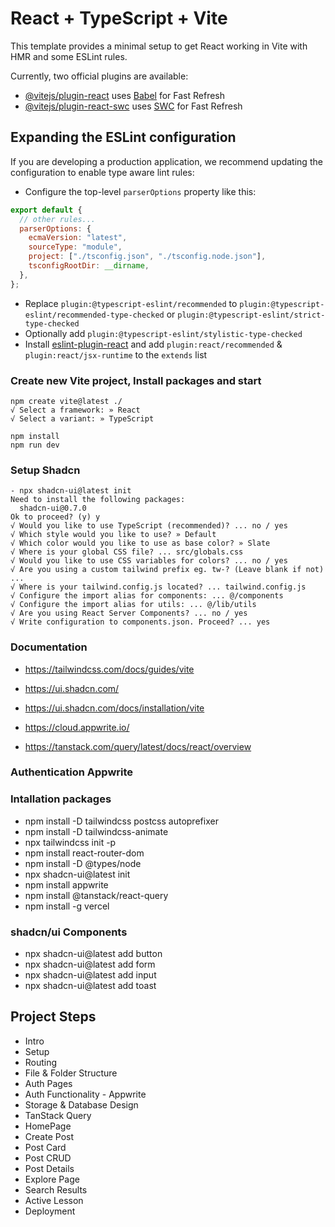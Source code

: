 # React + TypeScript + Vite

This template provides a minimal setup to get React working in Vite with HMR and some ESLint rules.

Currently, two official plugins are available:

- [@vitejs/plugin-react](https://github.com/vitejs/vite-plugin-react/blob/main/packages/plugin-react/README.md) uses [Babel](https://babeljs.io/) for Fast Refresh
- [@vitejs/plugin-react-swc](https://github.com/vitejs/vite-plugin-react-swc) uses [SWC](https://swc.rs/) for Fast Refresh

## Expanding the ESLint configuration

If you are developing a production application, we recommend updating the configuration to enable type aware lint rules:

- Configure the top-level `parserOptions` property like this:

```js
export default {
  // other rules...
  parserOptions: {
    ecmaVersion: "latest",
    sourceType: "module",
    project: ["./tsconfig.json", "./tsconfig.node.json"],
    tsconfigRootDir: __dirname,
  },
};
```

- Replace `plugin:@typescript-eslint/recommended` to `plugin:@typescript-eslint/recommended-type-checked` or `plugin:@typescript-eslint/strict-type-checked`
- Optionally add `plugin:@typescript-eslint/stylistic-type-checked`
- Install [eslint-plugin-react](https://github.com/jsx-eslint/eslint-plugin-react) and add `plugin:react/recommended` & `plugin:react/jsx-runtime` to the `extends` list

### Create new Vite project, Install packages and start

```
npm create vite@latest ./
√ Select a framework: » React
√ Select a variant: » TypeScript

npm install
npm run dev
```

### Setup Shadcn

```
- npx shadcn-ui@latest init
Need to install the following packages:
  shadcn-ui@0.7.0
Ok to proceed? (y) y
√ Would you like to use TypeScript (recommended)? ... no / yes
√ Which style would you like to use? » Default
√ Which color would you like to use as base color? » Slate
√ Where is your global CSS file? ... src/globals.css
√ Would you like to use CSS variables for colors? ... no / yes
√ Are you using a custom tailwind prefix eg. tw-? (Leave blank if not) ...
√ Where is your tailwind.config.js located? ... tailwind.config.js
√ Configure the import alias for components: ... @/components
√ Configure the import alias for utils: ... @/lib/utils
√ Are you using React Server Components? ... no / yes
√ Write configuration to components.json. Proceed? ... yes
```

### Documentation

- https://tailwindcss.com/docs/guides/vite

- https://ui.shadcn.com/

- https://ui.shadcn.com/docs/installation/vite

- https://cloud.appwrite.io/

- https://tanstack.com/query/latest/docs/react/overview

### Authentication Appwrite

### Intallation packages

- npm install -D tailwindcss postcss autoprefixer
- npm install -D tailwindcss-animate
- npx tailwindcss init -p
- npm install react-router-dom
- npm install -D @types/node
- npx shadcn-ui@latest init
- npm install appwrite
- npm install @tanstack/react-query
- npm install -g vercel

### shadcn/ui Components

- npx shadcn-ui@latest add button
- npx shadcn-ui@latest add form
- npx shadcn-ui@latest add input
- npx shadcn-ui@latest add toast

## Project Steps

- Intro
- Setup
- Routing
- File & Folder Structure
- Auth Pages
- Auth Functionality - Appwrite
- Storage & Database Design
- TanStack Query
- HomePage
- Create Post
- Post Card
- Post CRUD
- Post Details
- Explore Page
- Search Results
- Active Lesson
- Deployment
